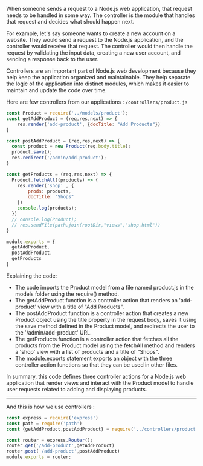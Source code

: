 When someone sends a request to a Node.js web application, that request needs to be handled in some way. The controller is the module that handles that request and decides what should happen next.

For example, let's say someone wants to create a new account on a website. They would send a request to the Node.js application, and the controller would receive that request. The controller would then handle the request by validating the input data, creating a new user account, and sending a response back to the user.

Controllers are an important part of Node.js web development because they help keep the application organized and maintainable. They help separate the logic of the application into distinct modules, which makes it easier to maintain and update the code over time.

Here are few controllers from our applications : 
`/controllers/product.js`
```js
const Product = require('../models/product');
const getAddProduct = (req,res,next) => {
	res.render('add-product', {docTitle: "Add Products"})
}

const postAddProduct = (req,res,next) => {
  const product = new Product(req.body.title);
  product.save();
  res.redirect('/admin/add-product');
}

const getProducts = (req,res,next) => {
  Product.fetchAll((products) => {
    res.render('shop' , {
        prods: products,
        docTitle: "Shops"
    })
    console.log(products);
  })
  // console.log(Product);
  // res.sendFile(path.join(rootDir,"views","shop.html"))
}

module.exports = {
  getAddProduct,
  postAddProduct,
  getProducts
}
```

Explaining the code: 
-   The code imports the Product model from a file named product.js in the models folder using the require() method.
-   The getAddProduct function is a controller action that renders an 'add-product' view with a title of "Add Products".
-   The postAddProduct function is a controller action that creates a new Product object using the title property in the request body, saves it using the save method defined in the Product model, and redirects the user to the '/admin/add-product' URL.
-   The getProducts function is a controller action that fetches all the products from the Product model using the fetchAll method and renders a 'shop' view with a list of products and a title of "Shops".
-   The module.exports statement exports an object with the three controller action functions so that they can be used in other files.

In summary, this code defines three controller actions for a Node.js web application that render views and interact with the Product model to handle user requests related to adding and displaying products.

---

And this is how we use controllers : 
```js
const express = require('express')
const path = require('path')
const {getAddProduct,postAddProduct} = require('../controllers/product')

const router = express.Router();
router.get('/add-product',getAddProduct)
router.post('/add-product',postAddProduct)
module.exports = router;
```

